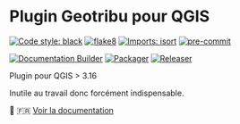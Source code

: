 # Plugin Geotribu pour QGIS

[![Code style: black](https://img.shields.io/badge/code%20style-black-000000.svg)](https://github.com/psf/black)
[![flake8](https://img.shields.io/badge/linter-flake8-green)](https://flake8.pycqa.org/)
[![Imports: isort](https://img.shields.io/badge/%20imports-isort-%231674b1?style=flat&labelColor=ef8336)](https://pycqa.github.io/isort/)
[![pre-commit](https://img.shields.io/badge/pre--commit-enabled-brightgreen?logo=pre-commit&logoColor=white)](https://github.com/pre-commit/pre-commit)

[![Documentation Builder](https://github.com/geotribu/qtribu/actions/workflows/docs_builder.yml/badge.svg)](https://geotribu.github.io/qtribu/)
[![Packager](https://github.com/geotribu/qtribu/actions/workflows/packager.yml/badge.svg)](https://github.com/geotribu/qtribu/actions/workflows/packager.yml)
[![Releaser](https://github.com/geotribu/qtribu/actions/workflows/release.yml/badge.svg)](https://github.com/geotribu/qtribu/actions/workflows/release.yml)

Plugin pour QGIS > 3.16

Inutile au travail donc forcément indispensable.

:book: :fr: [Voir la documentation](https://geotribu.github.io/qtribu/)
